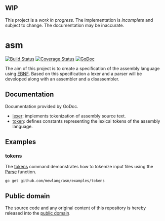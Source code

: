 ## WIP

This project is a *work in progress*. The implementation is *incomplete* and subject to change. The documentation may be inaccurate.

# asm

[![Build Status](https://travis-ci.org/mewlang/asm.svg?branch=master)](https://travis-ci.org/mewlang/asm)
[![Coverage Status](https://img.shields.io/coveralls/mewlang/asm.svg)](https://coveralls.io/r/mewlang/asm?branch=master)
[![GoDoc](https://godoc.org/github.com/mewlang/asm?status.svg)](https://godoc.org/github.com/mewlang/asm)

The aim of this project is to create a specification of the assembly language using [EBNF]. Based on this specification a lexer and a parser will be developed along with an assembler and a disassembler.

[EBNF]: https://en.wikipedia.org/wiki/Extended_Backus%E2%80%93Naur_Form

## Documentation

Documentation provided by GoDoc.

- [lexer]: implements tokenization of assembly source text.
- [token]: defines constants representing the lexical tokens of the assembly language.

[lexer]: http://godoc.org/github.com/mewlang/asm/lexer
[token]: http://godoc.org/github.com/mewlang/asm/token

## Examples

### tokens

The [tokens][examples/tokens] command demonstrates how to tokenize input files
using the [Parse][lexer.Parse] function.

    go get github.com/mewlang/asm/examples/tokens

[examples/tokens]: https://github.com/mewlang/asm/blob/master/examples/tokens/tokens.go#L23
[lexer.Parse]: http://godoc.org/github.com/mewlang/asm/lexer#example-Parse

## Public domain

The source code and any original content of this repository is hereby released into the [public domain].

[public domain]: https://creativecommons.org/publicdomain/zero/1.0/
